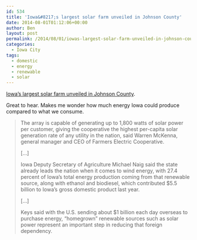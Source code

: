 ```yaml
---
id: 534
title: 'Iowa&#8217;s largest solar farm unveiled in Johnson County'
date: 2014-08-01T01:12:06+00:00
author: Ben
layout: post
permalink: /2014/08/01/iowas-largest-solar-farm-unveiled-in-johnson-county/
categories:
  - Iowa City
tags:
  - domestic
  - energy
  - renewable
  - solar
---
```

[Iowa&#8217;s largest solar farm unveiled in Johnson County](http://www.press-citizen.com/story/news/local/2014/07/31/iowas-largest-solar-farm-unveiled-johnson-county/13430303/).

Great to hear. Makes me wonder how much energy Iowa could produce compared to what we consume.

> The array is capable of generating up to 1,800 watts of solar power per customer, giving the cooperative the highest per-capita solar generation rate of any utility in the nation, said Warren McKenna, general manager and CEO of Farmers Electric Cooperative.
> 
> [...]
> 
> Iowa Deputy Secretary of Agriculture Michael Naig said the state already leads the nation when it comes to wind energy, with 27.4 percent of Iowa&#8217;s total energy production coming from that renewable source, along with ethanol and biodiesel, which contributed $5.5 billion to Iowa&#8217;s gross domestic product last year.
> 
> [...]
> 
> Keys said with the U.S. sending about $1 billion each day overseas to purchase energy, &#8220;homegrown&#8221; renewable sources such as solar power represent an important step in reducing that foreign dependency.